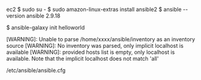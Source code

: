 
ec2
$ sudo su -
$ sudo amazon-linux-extras install ansible2
$ ansible --version
ansible 2.9.18


$ ansible-galaxy init helloworld

[WARNING]: Unable to parse /home/xxxx/ansible/inventory as an inventory source
[WARNING]: No inventory was parsed, only implicit localhost is available
[WARNING]: provided hosts list is empty, only localhost is available. Note that the implicit localhost does not match 'all'

/etc/ansible/ansible.cfg

